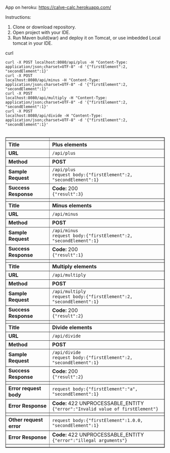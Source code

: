 App on heroku: https://calve-calc.herokuapp.com/

Instructions:
1) Clone or download repository.
2) Open project with your IDE.
3) Run Maven build(war) and deploy it on Tomcat, or use imbedded Local tomcat in your IDE. 

curl

<code>curl -X POST localhost:8080/api/plus -H "Content-Type: application/json;charset=UTF-8" -d '{"firstElement":2, "secondElement":1}'</code>
<br>
<code>curl -X POST localhost:8080/api/minus -H "Content-Type: application/json;charset=UTF-8" -d '{"firstElement":2, "secondElement":1}'</code>
<br>
<code>curl -X POST localhost:8080/api/multiply -H "Content-Type: application/json;charset=UTF-8" -d '{"firstElement":2, "secondElement":1}'</code>
<br>
<code>curl -X POST localhost:8080/api/divide -H "Content-Type: application/json;charset=UTF-8" -d '{"firstElement":2, "secondElement":1}'</code>
<br>
<br>
<table cellspacing="2" border="1" cellpadding="5">
	<thead>
		<tr><th></th><th></th></tr>
	</thead>
<tbody>
	<tr>
	<td><strong>Title</strong></td>
		<td><strong>Plus elements</strong></td>
	</tr>
	<tr>
		<td><strong>URL</strong></td>
		<td><code>/api/plus</code></td>
	</tr>
	<tr>
		<td><strong>Method</strong></td>
		<td><strong>POST</strong></td>
	</tr>
	<tr>
		<td><strong>Sample Request</strong></td>
		<td>
			<code>/api/plus</code>
			<br>
			<code>request body:{"firstElement":2, "secondElement":1}</code>
		</td>
	</tr>
		<tr>
		<td><strong>Success Response</strong></td>
		<td>
			<strong>Code:</strong> 200
			<br>
			<code>{"result":3}</code>
		</td>
	</tr>
	<tr><th></th><th></th></tr>
		<tr>
	<td><strong>Title</strong></td>
		<td><strong>Minus elements</strong></td>
	</tr>
	<tr>
		<td><strong>URL</strong></td>
		<td><code>/api/minus</code></td>
	</tr>
	<tr>
		<td><strong>Method</strong></td>
		<td><strong>POST</strong></td>
	</tr>
	<tr>
		<td><strong>Sample Request</strong></td>
		<td>
			<code>/api/minus</code>
			<br>
			<code>request body:{"firstElement":2, "secondElement":1}</code>
		</td>
	</tr>
		<tr>
		<td><strong>Success Response</strong></td>
		<td>
			<strong>Code:</strong> 200
			<br>
			<code>{"result":1}</code>
		</td>
	</tr>
	<tr><th></th><th></th></tr>
		<tr>
	<td><strong>Title</strong></td>
		<td><strong>Multiply elements</strong></td>
	</tr>
	<tr>
		<td><strong>URL</strong></td>
		<td><code>/api/multiply</code></td>
	</tr>
	<tr>
		<td><strong>Method</strong></td>
		<td><strong>POST</strong></td>
	</tr>
	<tr>
		<td><strong>Sample Request</strong></td>
		<td>
			<code>/api/multiply</code>
			<br>
			<code>request body:{"firstElement":2, "secondElement":1}</code>
		</td>
	</tr>
		<tr>
		<td><strong>Success Response</strong></td>
		<td>
			<strong>Code:</strong> 200
			<br>
			<code>{"result":2}</code>
		</td>
	</tr>
	<tr><th></th><th></th></tr>
		<tr>
	<td><strong>Title</strong></td>
		<td><strong>Divide elements</strong></td>
	</tr>
	<tr>
		<td><strong>URL</strong></td>
		<td><code>/api/divide</code></td>
	</tr>
	<tr>
		<td><strong>Method</strong></td>
		<td><strong>POST</strong></td>
	</tr>
	<tr>
		<td><strong>Sample Request</strong></td>
		<td>
			<code>/api/divide</code>
			<br>
			<code>request body:{"firstElement":2, "secondElement":1}</code>
		</td>
	</tr>
	<tr>
		<td><strong>Success Response</strong></td>
		<td>
			<strong>Code:</strong> 200
			<br>
			<code>{"result":2}</code>
		</td>
	</tr>
	<tr><th></th><th></th></tr>
	<tr>
		<td><strong>Error request body</strong></td>
		<td>
			<code>request body:{"firstElement":"a", "secondElement":1}</code>
		</td>
	</tr>
	<tr>
		<td><strong>Error Response</strong></td>
		<td>
			<strong>Code:</strong> 422 UNPROCESSABLE_ENTITY
			<br>
			<code>{"error":"Invalid value of firstElement"}</code>
		</td>
	</tr>
	<tr><th></th><th></th></tr>
	<tr>
		<td><strong>Other request error</strong></td>
		<td>
			<code>request body:{"firstElement":1.0.0, "secondElement":1}</code>
		</td>
	</tr>
	<tr>
		<td><strong>Error Response</strong></td>
		<td>
			<strong>Code:</strong> 422 UNPROCESSABLE_ENTITY
			<br>
			<code>{"error":"illegal arguments"}</code>
		</td>
	</tr>
	<tr><th></th><th></th></tr>
</tbody>
</table>
